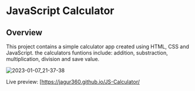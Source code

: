 # JavaScript Calculator

## Overview
This project contains a simple calculator app created using HTML, CSS and JavaScript. the calculators funtions include: addition, substraction, multiplication, division and save value.

![2023-01-07_21-37-38](https://user-images.githubusercontent.com/48265165/211171364-8dd20252-e78b-4fef-8bc3-468712ee02f5.gif)

Live preview: [https://jagur360.github.io/JS-Calculator/
